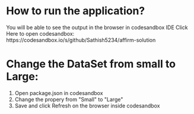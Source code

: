 <h1>How to run the application?</h1>
You will be able to see the output in the browser in codesandbox IDE
Click Here to open codesandbox: https://codesandbox.io/s/github/Sathish5234/affirm-solution

# Change the DataSet from small to Large:

1. Open package.json in codesandbox
2. Change the propery from "Small" to "Large"
3. Save and click Refresh on the browser inside codesandbox
